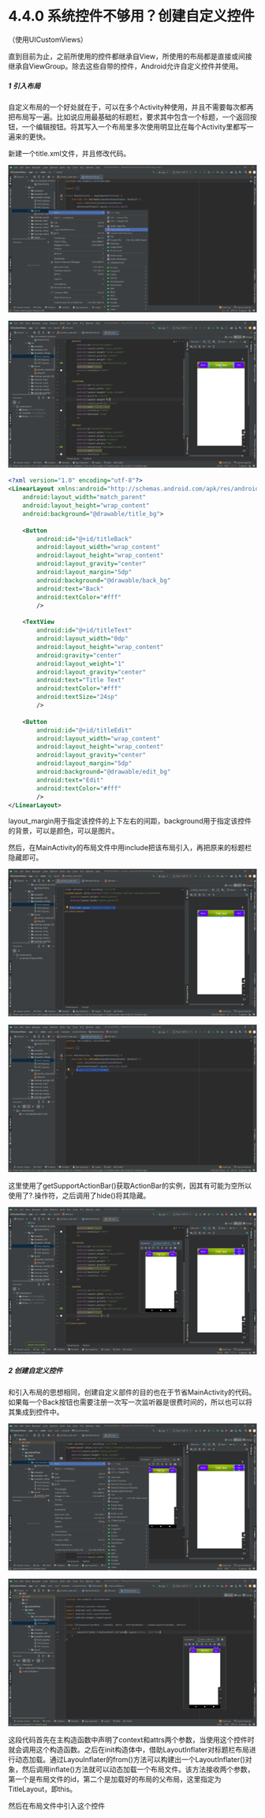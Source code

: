 # 4.4.0 系统控件不够用？创建自定义控件

（使用UICustomViews）

直到目前为止，之前所使用的控件都继承自View，所使用的布局都是直接或间接继承自ViewGroup。除去这些自带的控件，Android允许自定义控件并使用。

##### 1 引入布局

自定义布局的一个好处就在于，可以在多个Activity种使用，并且不需要每次都再把布局写一遍。比如说应用最基础的标题栏，要求其中包含一个标题，一个返回按钮，一个编辑按钮。将其写入一个布局里多次使用明显比在每个Activity里都写一遍来的更快。

新建一个title.xml文件，并且修改代码。

![1667808348681](image/4.4.0系统控件不够用？创建自定义控件/1667808348681.png)

![1667808883088](image/4.4.0系统控件不够用？创建自定义控件/1667808883088.png)

```xml
<?xml version="1.0" encoding="utf-8"?>
<LinearLayout xmlns:android="http://schemas.android.com/apk/res/android"
    android:layout_width="match_parent"
    android:layout_height="wrap_content"
    android:background="@drawable/title_bg">

    <Button
        android:id="@+id/titleBack"
        android:layout_width="wrap_content"
        android:layout_height="wrap_content"
        android:layout_gravity="center"
        android:layout_margin="5dp"
        android:background="@drawable/back_bg"
        android:text="Back"
        android:textColor="#fff"
        />

    <TextView
        android:id="@+id/titleText"
        android:layout_width="0dp"
        android:layout_height="wrap_content"
        android:gravity="center"
        android:layout_weight="1"
        android:layout_gravity="center"
        android:text="Title Text"
        android:textColor="#fff"
        android:textSize="24sp"
        />

    <Button
        android:id="@+id/titleEdit"
        android:layout_width="wrap_content"
        android:layout_height="wrap_content"
        android:layout_gravity="center"
        android:layout_margin="5dp"
        android:background="@drawable/edit_bg"
        android:text="Edit"
        android:textColor="#fff"
        />
</LinearLayout>
```

layout_margin用于指定该控件的上下左右的间距，background用于指定该控件的背景，可以是颜色，可以是图片。

然后，在MainActivity的布局文件中用include把该布局引入，再把原来的标题栏隐藏即可。

![1667809740547](image/4.4.0系统控件不够用？创建自定义控件/1667809740547.png)

![1667809759839](image/4.4.0系统控件不够用？创建自定义控件/1667809759839.png)

这里使用了getSupportActionBar()获取ActionBar的实例，因其有可能为空所以使用了?.操作符，之后调用了hide()将其隐藏。

![1667810013679](image/4.4.0系统控件不够用？创建自定义控件/1667810013679.png)

##### 2 创建自定义控件

和引入布局的思想相同，创建自定义部件的目的也在于节省MainActivity的代码。如果每一个Back按钮也需要注册一次写一次监听器是很费时间的，所以也可以将其集成到控件中。

![1667810354594](image/4.4.0系统控件不够用？创建自定义控件/1667810354594.png)

![1667810624470](image/4.4.0系统控件不够用？创建自定义控件/1667810624470.png)

这段代码首先在主构造函数中声明了context和attrs两个参数，当使用这个控件时就会调用这个构造函数。之后在init构造体中，借助LayoutInflater对标题栏布局进行动态加载。通过LayouInflater的from()方法可以构建出一个LayoutInflater()对象，然后调用inflate()方法就可以动态加载一个布局文件。该方法接收两个参数，第一个是布局文件的id，第二个是加载好的布局的父布局，这里指定为TitleLayout，即this。

然后在布局文件中引入这个控件
